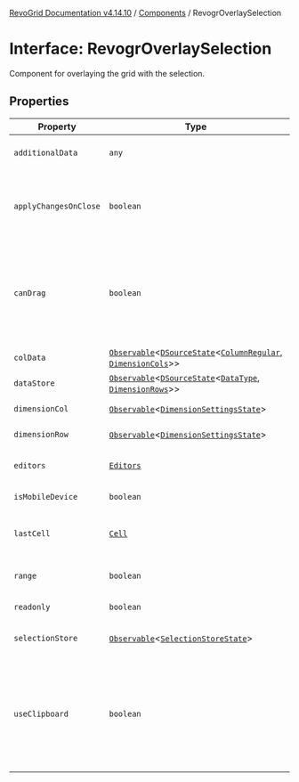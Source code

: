 [RevoGrid Documentation v4.14.10](README.md) / [Components](Namespace.Components.md) / RevogrOverlaySelection

# Interface: RevogrOverlaySelection

Component for overlaying the grid with the selection.

## Properties

| Property | Type | Description | Defined in |
| ------ | ------ | ------ | ------ |
| `additionalData` | `any` | Additional data to pass to renderer. | [src/components.d.ts:577](https://github.com/revolist/revogrid/blob/f8d663f4e4ad146b94baf570f65efe48aaaeae09/src/components.d.ts#L577) |
| `applyChangesOnClose` | `boolean` | If true applys changes when cell closes if not Escape. | [src/components.d.ts:581](https://github.com/revolist/revogrid/blob/f8d663f4e4ad146b94baf570f65efe48aaaeae09/src/components.d.ts#L581) |
| `canDrag` | `boolean` | Enable revogr-order-editor component (read more in revogr-order-editor component). Allows D&D. | [src/components.d.ts:585](https://github.com/revolist/revogrid/blob/f8d663f4e4ad146b94baf570f65efe48aaaeae09/src/components.d.ts#L585) |
| `colData` | [`Observable`](TypeAlias.Observable.md)\<[`DSourceState`](TypeAlias.DSourceState.md)\<[`ColumnRegular`](Interface.ColumnRegular.md), [`DimensionCols`](TypeAlias.DimensionCols.md)\>\> | Column data store. | [src/components.d.ts:589](https://github.com/revolist/revogrid/blob/f8d663f4e4ad146b94baf570f65efe48aaaeae09/src/components.d.ts#L589) |
| `dataStore` | [`Observable`](TypeAlias.Observable.md)\<[`DSourceState`](TypeAlias.DSourceState.md)\<[`DataType`](TypeAlias.DataType.md), [`DimensionRows`](TypeAlias.DimensionRows.md)\>\> | Row data store. | [src/components.d.ts:593](https://github.com/revolist/revogrid/blob/f8d663f4e4ad146b94baf570f65efe48aaaeae09/src/components.d.ts#L593) |
| `dimensionCol` | [`Observable`](TypeAlias.Observable.md)\<[`DimensionSettingsState`](Interface.DimensionSettingsState.md)\> | Dimension settings X. | [src/components.d.ts:597](https://github.com/revolist/revogrid/blob/f8d663f4e4ad146b94baf570f65efe48aaaeae09/src/components.d.ts#L597) |
| `dimensionRow` | [`Observable`](TypeAlias.Observable.md)\<[`DimensionSettingsState`](Interface.DimensionSettingsState.md)\> | Dimension settings Y. | [src/components.d.ts:601](https://github.com/revolist/revogrid/blob/f8d663f4e4ad146b94baf570f65efe48aaaeae09/src/components.d.ts#L601) |
| `editors` | [`Editors`](TypeAlias.Editors.md) | Custom editors register. | [src/components.d.ts:605](https://github.com/revolist/revogrid/blob/f8d663f4e4ad146b94baf570f65efe48aaaeae09/src/components.d.ts#L605) |
| `isMobileDevice` | `boolean` | Is mobile view mode. | [src/components.d.ts:609](https://github.com/revolist/revogrid/blob/f8d663f4e4ad146b94baf570f65efe48aaaeae09/src/components.d.ts#L609) |
| `lastCell` | [`Cell`](Interface.Cell.md) | Last real coordinates positions + 1. | [src/components.d.ts:613](https://github.com/revolist/revogrid/blob/f8d663f4e4ad146b94baf570f65efe48aaaeae09/src/components.d.ts#L613) |
| `range` | `boolean` | Range selection allowed. | [src/components.d.ts:617](https://github.com/revolist/revogrid/blob/f8d663f4e4ad146b94baf570f65efe48aaaeae09/src/components.d.ts#L617) |
| `readonly` | `boolean` | Readonly mode. | [src/components.d.ts:621](https://github.com/revolist/revogrid/blob/f8d663f4e4ad146b94baf570f65efe48aaaeae09/src/components.d.ts#L621) |
| `selectionStore` | [`Observable`](TypeAlias.Observable.md)\<[`SelectionStoreState`](TypeAlias.SelectionStoreState.md)\> | Selection, range, focus. | [src/components.d.ts:625](https://github.com/revolist/revogrid/blob/f8d663f4e4ad146b94baf570f65efe48aaaeae09/src/components.d.ts#L625) |
| `useClipboard` | `boolean` | Enable revogr-clipboard component (read more in revogr-clipboard component). Allows copy/paste. | [src/components.d.ts:629](https://github.com/revolist/revogrid/blob/f8d663f4e4ad146b94baf570f65efe48aaaeae09/src/components.d.ts#L629) |
